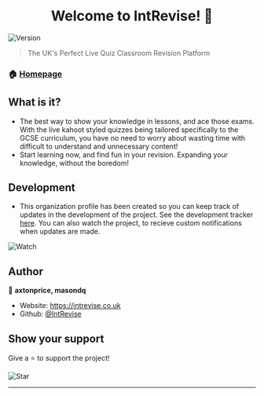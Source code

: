 <h1 align="center">Welcome to IntRevise! 👋</h1>
<p>
  <img alt="Version" src="https://img.shields.io/badge/version-v1.0.8-blue.svg?cacheSeconds=2592000" />
</p>

> The UK's Perfect Live Quiz Classroom Revision Platform

### 🏠 [Homepage](https://intrevise.co.uk)

## What is it?

* The best way to show your knowledge in lessons, and ace those exams. With the live kahoot styled quizzes being tailored specifically to the GCSE curriculum, you have no need to worry about wasting time with difficult to understand and unnecessary content!
* Start learning now, and find fun in your revision. Expanding your knowledge, without the boredom!

## Development

* This organization profile has been created so you can keep track of updates in the development of the project. See the development tracker [here](https://github.com/intrevise/development-tracker). You can also watch the project, to recieve custom notifications when updates are made.

<img src="https://cdn.axtonprice.com/img/HgcTKbVkD.png" alt="Watch">

## Author

👤 **axtonprice, masondq**

* Website: https://intrevise.co.uk
* Github: [@IntRevise](https://github.com/IntRevise)

## Show your support

Give a ⭐️ to support the project!

<img alt="Star" src="https://cdn.axtonprice.com/img/JLyh4207K.png">

***
